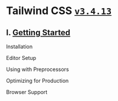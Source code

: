 # Tailwind CSS [`v3.4.13`](./docs/v3.4.13.md)

## I. [Getting Started](./docs/getting-started.md)

Installation

Editor Setup

Using with Preprocessors

Optimizing for Production

Browser Support
